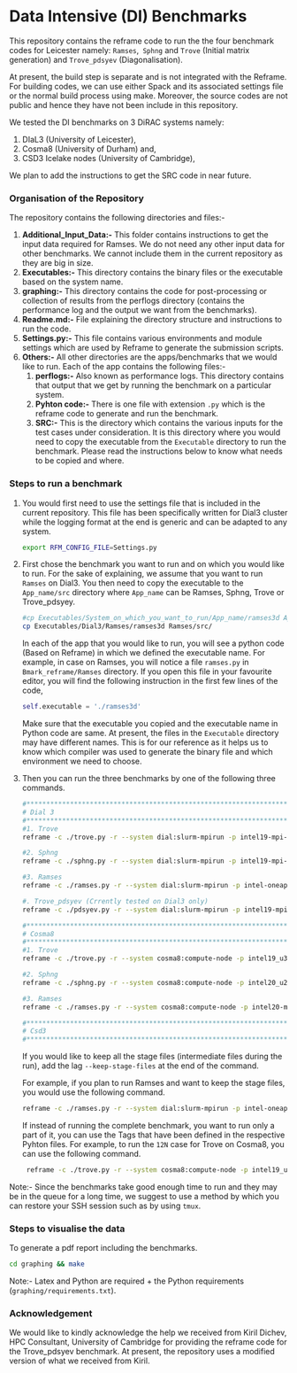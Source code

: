 # Data Intensive (DI) Benchmarks

This repository contains the reframe code to run the the four benchmark codes for Leicester namely: `Ramses`,` Sphng` and `Trove` (Initial matrix generation) and `Trove_pdsyev` (Diagonalisation).

At present, the build step is separate and is not integrated with the Reframe. For building codes, we can use either Spack and its associated settings file or the normal build process using make. Moreover, the source codes are not public and hence they have not been include in this repository.

We tested the DI benchmarks on 3 DiRAC systems namely: 

1. DIaL3 (University of Leicester), 
2. Cosma8 (University of Durham) and,
3. CSD3 Icelake nodes (University of Cambridge),

We plan to add the instructions to get the SRC code in near future.

### Organisation of the Repository

The repository contains the following directories and files:-

1.  **Additional_Input_Data:-** This folder contains instructions to get the input data required for Ramses. We do not need any other input data for other benchmarks. We cannot include them in the current repository as they are big in size.
2. **Executables:-** This directory contains the binary files or the executable based on the system name. 
3.  **graphing:-** This directory contains the code for post-processing or collection of results from the perflogs directory (contains the performance log and the output we want from the benchmarks).
4. **Readme.md:-** File explaining the directory structure and instructions to run the code.
5. **Settings.py:-** This file contains various environments and module settings which are used by Reframe to generate the submission scripts.
6. **Others:-** All other directories are the apps/benchmarks that we would like to run. Each of the app contains the following files:-
   1. **perflogs:-** Also known as performance logs. This directory contains that output that we get by running the benchmark on a particular system.
   2. **Pyhton code:-** There is one file with extension `.py` which is the reframe code to generate and run the benchmark.
   3. **SRC:-** This is the directory which contains the various inputs for the test cases under consideration. It is this directory where you would need to copy the executable from the `Executable` directory to run the benchmark. Please read the instructions below to know what needs to be copied and where.

### Steps to run a benchmark

1. You would first need to use the settings file that is included in the current repository. This file has been specifically written for Dial3 cluster while the logging format at the end is generic and can be adapted to any system.

   ```bash
   export RFM_CONFIG_FILE=Settings.py
   ```

2. First chose the benchmark you want to run and on which you would like to run. For the sake of explaining, we assume that you want to run `Ramses` on Dial3. You then need to copy the executable  to the `App_name/src` directory where `App_name` can be Ramses, Sphng, Trove or Trove_pdsyey.

   ```bash
   #cp Executables/System_on_which_you_want_to_run/App_name/ramses3d App_name/src/
   cp Executables/Dial3/Ramses/ramses3d Ramses/src/
   ```
   
   In each of the app that you would like to run, you will see a python code (Based on Reframe) in which we defined the executable name. For example, in case on Ramses, you will notice a file `ramses.py` in `Bmark_reframe/Ramses` directory. If you open this file in your favourite editor, you will find the following instruction in the first few lines of the code,
   
   ```python
   self.executable = './ramses3d'
   ```

   Make sure that the executable you copied and the executable name in Python code are same. At present, the files in the `Executable` directory may have different names. This is for our reference as it helps us to know which compiler was used to generate the binary file and which environment we need to choose. 
   
2. Then you can run the three benchmarks by one of the following three commands.

   ```bash
   #***************************************************************************************************
   # Dial 3
   #***************************************************************************************************
   #1. Trove
   reframe -c ./trove.py -r --system dial:slurm-mpirun -p intel19-mpi-dial3 --performance-report
   
   #2. Sphng
   reframe -c ./sphng.py -r --system dial:slurm-mpirun -p intel19-mpi-dial3 --performance-report
   
   #3. Ramses
   reframe -c ./ramses.py -r --system dial:slurm-mpirun -p intel-oneapi-openmpi-dial3 --performance-report
   
   #. Trove_pdsyev (Crrently tested on Dial3 only)
   reframe -c ./pdsyev.py -r --system dial:slurm-mpirun -p intel19-mpi-dial3 --performance-report
   
   #***************************************************************************************************
   # Cosma8
   #***************************************************************************************************
   #1. Trove
   reframe -c ./trove.py -r --system cosma8:compute-node -p intel19_u3-mpi-durham --performance-report
   
   #2. Sphng
   reframe -c ./sphng.py -r --system cosma8:compute-node -p intel20_u2-mpi-durham --performance-report
   
   #3. Ramses
   reframe -c ./ramses.py -r --system cosma8:compute-node -p intel20-mpi-durham --performance-report
   
   #***************************************************************************************************
   # Csd3
   #***************************************************************************************************
   ```
   
   If you would like to keep all the stage files (intermediate files during the run), add the lag `--keep-stage-files` at the end of the command.
   
   For example, if you plan to run Ramses and want to keep the stage files, you would use the following command.
   
   ```bash
   reframe -c ./ramses.py -r --system dial:slurm-mpirun -p intel-oneapi-openmpi-dial3 --performance-report --keep-stage-files
   ```
   
   If instead of running the complete benchmark, you want to run only a part of it, you can use the Tags that have been defined in the respective Pyhton files. For example, to run the `12N` case for Trove on Cosma8, you can use the following command.
   
   ```bash
    reframe -c ./trove.py -r --system cosma8:compute-node -p intel19_u3-mpi-durham --performance-report --keep-stage-files --tag="12N"
   ```

Note:- Since the benchmarks take good enough time to run and they may be in the queue for a long time, we suggest to use a method by which you can restore your SSH session such as by using `tmux`.

### Steps to visualise the data

To generate a pdf report including the benchmarks.

   ```bash
   cd graphing && make
   ```

Note:- Latex and Python are required + the Python requirements (`graphing/requirements.txt`).

### Acknowledgement

We would like to kindly acknowledge the help we received from Kiril Dichev, HPC Consultant, University of Cambridge for providing the reframe code for the Trove_pdsyev benchmark. At present, the repository uses a modified version of what we received from Kiril.
